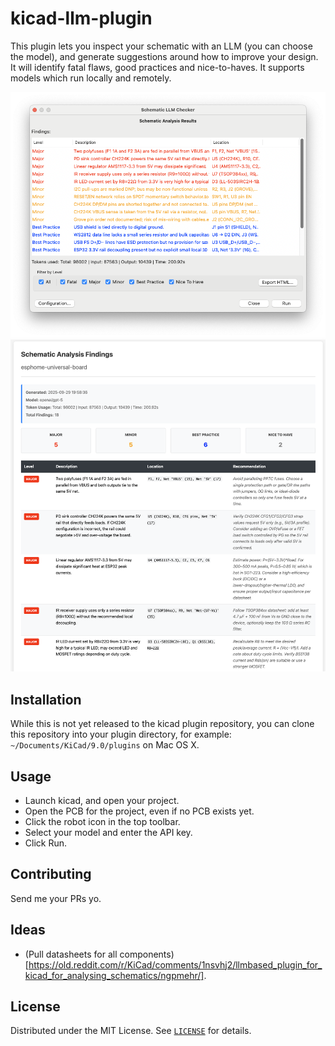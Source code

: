 # kicad-llm-plugin

This plugin lets you inspect your schematic with an LLM (you can choose the model), and generate suggestions around how to
improve your design. It will identify fatal flaws, good practices and nice-to-haves. It supports models which run locally
and remotely.

![Plugin Screenshot](images/2025-09-29-gui.png)
![Sample report](images/2025-09-29-report.png)

## Installation

While this is not yet released to the kicad plugin repository, you can clone this repository into your plugin directory,
for example: `~/Documents/KiCad/9.0/plugins` on Mac OS X.

## Usage

- Launch kicad, and open your project.
- Open the PCB for the project, even if no PCB exists yet.
- Click the robot icon in the top toolbar.
- Select your model and enter the API key.
- Click Run.

## Contributing

Send me your PRs yo.

## Ideas

- (Pull datasheets for all components)[https://old.reddit.com/r/KiCad/comments/1nsvhj2/llmbased_plugin_for_kicad_for_analysing_schematics/ngpmehr/].

## License

Distributed under the MIT License. See [`LICENSE`](LICENSE) for details.
